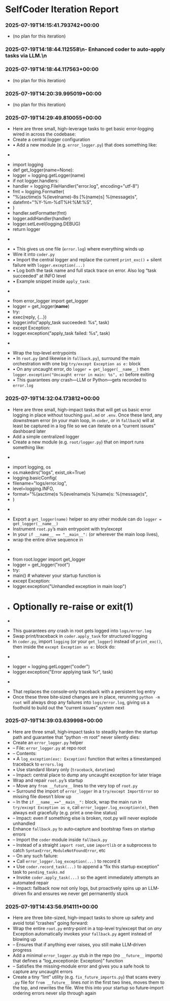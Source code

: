 # SelfCoder Iteration Report


### 2025-07-19T14:15:41.793742+00:00
- (no plan for this iteration)
### 2025-07-19T14:18:44.112558\n- Enhanced coder to auto-apply tasks via LLM.\n
### 2025-07-19T14:18:44.117563+00:00
- (no plan for this iteration)

### 2025-07-19T14:20:39.995019+00:00
- (no plan for this iteration)

### 2025-07-19T14:29:49.810055+00:00
- Here are three small, high-leverage tasks to get basic error‐logging wired in across the codebase:
- Create a central logger configuration
- • Add a new module (e.g. `error_logger.py`) that does something like:
- ```python
- import logging
- def get_logger(name=None):
- logger = logging.getLogger(name)
- if not logger.handlers:
- handler = logging.FileHandler("error.log", encoding="utf-8")
- fmt = logging.Formatter(
- "%(asctime)s %(levelname)-8s [%(name)s] %(message)s",
- datefmt="%Y-%m-%dT%H:%M:%S",
- )
- handler.setFormatter(fmt)
- logger.addHandler(handler)
- logger.setLevel(logging.DEBUG)
- return logger
- ```
- • This gives us one file (`error.log`) where everything winds up
- Wire it into `coder.py`
- • Import the central logger and replace the current `print_exc()` + silent failure with `logger.exception(...)`
- • Log both the task name and full stack trace on error. Also log “task succeeded” at INFO level
- • Example snippet inside `apply_task`:
- ```python
- from error_logger import get_logger
- logger = get_logger(__name__)
- try:
- exec(reply, {...})
- logger.info("apply_task succeeded: %s", task)
- except Exception:
- logger.exception("apply_task failed: %s", task)
- ```
- Wrap the top‐level entrypoints
- • In `root.py` (and likewise in `fallback.py`), surround the main orchestration with one big `try/except Exception as e:` block
- • On any uncaught error, do `logger = get_logger(__name__)` then `logger.exception("Uncaught error in main: %s", e)` before exiting
- • This guarantees *any* crash—LLM or Python—gets recorded to `error.log`

### 2025-07-19T14:32:04.173812+00:00
- Here are three small, high-impact tasks that will get us basic error logging in place without touching `goal.md` or `.env`.  Once these land, any downstream error (in your main loop, in `coder`, or in `fallback`) will at least be captured in a log file so we can iterate on a “current issues” dashboard later
- Add a simple centralized logger
- Create a new module (e.g. `root/logger.py`) that on import runs something like:
- ```python
- import logging, os
- os.makedirs("logs", exist_ok=True)
- logging.basicConfig(
- filename="logs/error.log",
- level=logging.INFO,
- format="%(asctime)s %(levelname)s %(name)s: %(message)s",
- )
- ```
- Export a `get_logger(name)` helper so any other module can do `logger = get_logger(__name__)`
- Instrument `root.py`’s main entrypoint with try/except
- In your `if __name__ == "__main__":` (or wherever the main loop lives),
- wrap the entire drive sequence in
- ```python
- from root.logger import get_logger
- logger = get_logger("root")
- try:
- main()   # whatever your startup function is
- except Exception:
- logger.exception("Unhandled exception in main loop")
- # Optionally re-raise or exit(1)
- ```
- This guarantees _any_ crash in root gets logged into `logs/error.log`
- Swap print/traceback in `coder.apply_task` for structured logging
- In `coder.py`, import `logging` (or your `get_logger`) instead of `print_exc()`, then inside the `except Exception as e:` block do:
- ```python
- logger = logging.getLogger("coder")
- logger.exception("Error applying task %r", task)
- ```
- That replaces the console‐only traceback with a persistent log entry
- Once these three bite‐sized changes are in place, rerunning `python -m root` will always drop any failures into `logs/error.log`, giving us a foothold to build out the “current issues” system next

### 2025-07-19T14:39:03.639998+00:00
- Here are three small, high‐impact tasks to steadily harden the startup path and guarantee that “python -m root” never silently dies:
- Create an `error_logger.py` helper
- – File: `error_logger.py` at repo root
- – Contents:
- • A `log_exception(exc: Exception)` function that writes a timestamped traceback to `errors.log`
- • Use standard library only (`traceback`, `datetime`)
- – Impact: central place to dump any uncaught exception for later triage
- Wrap and repair `root.py`’s startup
- – Move any `from __future__` lines to the very top of `root.py`
- – Surround the import of `error_logger` in a `try/except ImportError` so missing file doesn’t blow up
- – In the `if __name__=="__main__":` block, wrap the main run in `try/except Exception as e`, call `error_logger.log_exception(e)`, then always exit gracefully (e.g. print a one‐line status)
- – Impact: even if something else is broken, root.py will never explode unhandled
- Enhance `fallback.py` to auto‐capture and bootstrap fixes on startup errors
- – Import the `coder` module inside `fallback.py`
- – Instead of a straight `import root`, use `importlib` or a subprocess to catch `SyntaxError`, `ModuleNotFoundError`, etc
- – On any such failure:
- • Call `error_logger.log_exception(...)` to record it
- • Use `coder.record_task(...)` to append a “fix this startup exception” task to `pending_tasks.md`
- • Invoke `coder.apply_task(...)` so the agent immediately attempts an automated repair
- – Impact: fallback now not only logs, but proactively spins up an LLM‐driven fix and ensures we never get permanently stuck

### 2025-07-19T14:43:56.914111+00:00
- Here are three bite-sized, high-impact tasks to shore up safety and avoid total “crashes” going forward:
- Wrap the entire `root.py` entry‐point in a top‐level try/except that on *any* Exception automatically invokes your `fallback.py` agent instead of blowing up
- ­– Ensures that if anything ever raises, you still make LLM‐driven progress
- Add a minimal `error_logger.py` stub in the repo (no `__future__` imports) that defines a “log_exception(e: Exception)” function
- ­– Satisfies the missing‐module error and gives you a safe hook to capture any uncaught errors
- Create a tiny “lint” utility (e.g. `fix_future_imports.py`) that scans every `.py` file for `from __future__` lines *not* in the first two lines, moves them to the top, and rewrites the file. Wire this into your startup so future‐import ordering errors never slip through again
